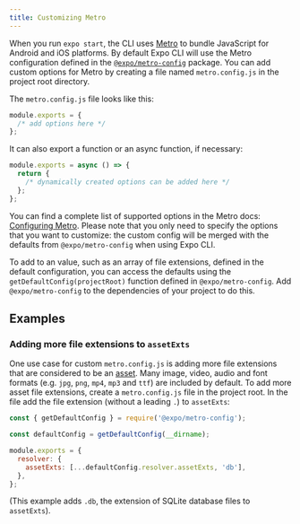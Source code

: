 ```yaml
---
title: Customizing Metro
---
```


When you run `expo start`, the CLI uses [Metro](https://facebook.github.io/metro/) to bundle JavaScript for Android and iOS platforms. By default Expo CLI will use the Metro configuration defined in the [`@expo/metro-config`](https://github.com/expo/expo-cli/tree/master/packages/metro-config) package. You can add custom options for Metro by creating a file named `metro.config.js` in the project root directory.

The `metro.config.js` file looks like this:

```js
module.exports = {
  /* add options here */
};
```

It can also export a function or an async function, if necessary:

```js
module.exports = async () => {
  return {
    /* dynamically created options can be added here */
  };
};
```

You can find a complete list of supported options in the Metro docs: [Configuring Metro](https://facebook.github.io/metro/docs/configuration). Please note that you only need to specify the options that you want to customize: the custom config will be merged with the defaults from `@expo/metro-config` when using Expo CLI.

To add to an value, such as an array of file extensions, defined in the default configuration, you can access the defaults using the `getDefaultConfig(projectRoot)` function defined in `@expo/metro-config`. Add `@expo/metro-config` to the dependencies of your project to do this.

## Examples

### Adding more file extensions to `assetExts`

One use case for custom `metro.config.js` is adding more file extensions that are considered to be an [asset](assets/). Many image, video, audio and font formats (e.g. `jpg`, `png`, `mp4`, `mp3` and `ttf`) are included by default. To add more asset file extensions, create a `metro.config.js` file in the project root. In the file add the file extension (without a leading `.`) to `assetExts`:

```js
const { getDefaultConfig } = require('@expo/metro-config');

const defaultConfig = getDefaultConfig(__dirname);

module.exports = {
  resolver: {
    assetExts: [...defaultConfig.resolver.assetExts, 'db'],
  },
};
```

(This example adds `.db`, the extension of SQLite database files to `assetExts`).
